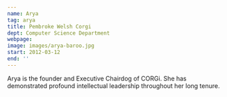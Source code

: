 ```yaml
---
name: Arya
tag: arya
title: Pembroke Welsh Corgi
dept: Computer Science Department
webpage: 
image: images/arya-baroo.jpg
start: 2012-03-12
end: ''
---
```


Arya is the founder and Executive Chairdog of CORGi.
She has demonstrated profound intellectual leadership throughout her long tenure.